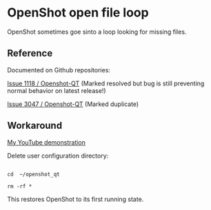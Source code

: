 # OpenShot open file loop

OpenShot sometimes goe sinto a loop looking for missing files.

## Reference

Documented on Github repositories:

[Issue 1118 / Openshot-QT](https://github.com/OpenShot/openshot-qt/issues/1118) (Marked resolved but bug is still preventing normal behavior on latest release!)


[Issue 3047 / Openshot-QT](https://github.com/OpenShot/openshot-qt/issues/3047) (Marked duplicate)



## Workaround

[My YouTube demonstration](https://www.youtube.com/watch?v=GnyaQah-QV4)

Delete user configuration directory:

```

cd  ~/openshot_qt

rm -rf *

```

This restores OpenShot to its first running state.

